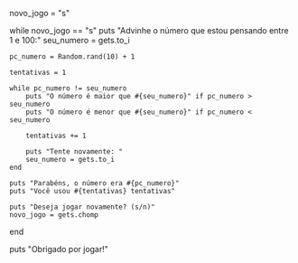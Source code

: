 novo_jogo = "s"

while novo_jogo == "s"
	puts "Advinhe o número que estou pensando entre 1 e 100:"
	seu_numero = gets.to_i

	pc_numero = Random.rand(10) + 1

	tentativas = 1

	while pc_numero != seu_numero
		puts "O número é maior que #{seu_numero}" if pc_numero > seu_numero
		puts "O número é menor que #{seu_numero}" if pc_numero < seu_numero

		tentativas += 1

		puts "Tente novamente: "
		seu_numero = gets.to_i
	end

	puts "Parabéns, o número era #{pc_numero}"
	puts "Você usou #{tentativas} tentativas"

	puts "Deseja jogar novamente? (s/n)"
	novo_jogo = gets.chomp
end

puts "Obrigado por jogar!"
